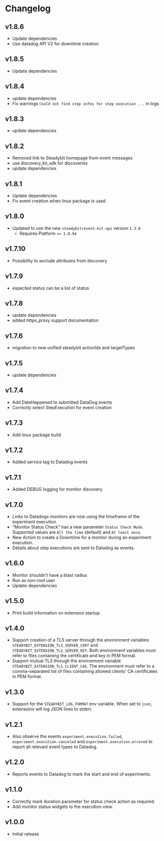 # Changelog

## v1.8.6

- Update dependencies
- Use datadog API V2 for downtime creation

## v1.8.5

- Update dependencies

## v1.8.4

- update dependencies
- Fix warnings `Could not find step infos for step execution ...` in logs

## v1.8.3

- update dependencies

## v1.8.2

- Removed link to Steadybit homepage from event messages
- use discovery_kit_sdk for discoveries
- update dependencies

## v1.8.1

- Update dependencies
- Fix event creation when linux package is used

## v1.8.0

- Updated to use the new `steadybit/event-kit-api` version `1.3.0`
	- Requires Platform `>= 1.0.94`

## v1.7.10

- Possibility to exclude attributes from discovery

## v1.7.9

- expected status can be a list of status

## v1.7.8

- update dependencies
- added https_proxy support documentation

## v1.7.6

- migration to new unified steadybit actionIds and targetTypes

## v1.7.5

- update dependencies

## v1.7.4

- Add DateHappened to submitted DataDog events
- Correctly select StepExecution for event creation

## v1.7.3

- Add linux package build

## v1.7.2

- Added service tag to Datadog events

## v1.7.1

- Added DEBUG logging for monitor discovery

## v1.7.0

- Links to Datadogs monitors are now using the timeframe of the experiment execution.
- "Monitor Status Check" has a new parameter `Status Check Mode`. Supported values are `All the time` (default)
	and `At least once`.
- New Action to create a Downtime for a monitor during an experiment execution.
- Details about step executions are sent to Datadog as events.

## v1.6.0

- Monitor shouldn't have a blast radius
- Run as non-root user
- Update dependencies

## v1.5.0

- Print build information on extension startup.

## v1.4.0

- Support creation of a TLS server through the environment variables `STEADYBIT_EXTENSION_TLS_SERVER_CERT`
	and `STEADYBIT_EXTENSION_TLS_SERVER_KEY`. Both environment variables must refer to files containing the certificate
	and key in PEM format.
- Support mutual TLS through the environment variable `STEADYBIT_EXTENSION_TLS_CLIENT_CAS`. The environment must refer
	to a comma-separated list of files containing allowed clients' CA certificates in PEM format.

## v1.3.0

- Support for the `STEADYBIT_LOG_FORMAT` env variable. When set to `json`, extensions will log JSON lines to stderr.

## v1.2.1

- Also observe the events `experiment.execution.failed`, `experiment.execution.canceled`
	and `experiment.execution.errored` to report all relevant event types to Datadog.

## v1.2.0

- Reports events to Datadog to mark the start and end of experiments.

## v1.1.0

- Correctly mark duration parameter for status check action as required.
- Add monitor status widgets to the execution view.

## v1.0.0

- Initial release
